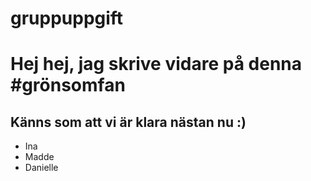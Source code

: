 # gruppuppgift

<html>
<head>
  <h1>Hej hej, jag skrive vidare på denna #grönsomfan</h1>
  <h2>Känns som att vi är klara nästan nu :) </h2>
  <ul>
    <li> Ina</li>
    <li>Madde</li>
    <li>Danielle</li>
  </ul>
</head>
<body>

</body>
</html>
